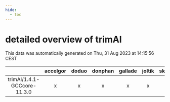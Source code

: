 ```yaml
---
hide:
  - toc
---
```


detailed overview of trimAl
===========================


This data was automatically generated on Thu, 31 Aug 2023 at 14:15:56 CEST  

| |accelgor|doduo|donphan|gallade|joltik|skitty|swalot|victini|
| :---: | :---: | :---: | :---: | :---: | :---: | :---: | :---: | :---: |
|trimAl/1.4.1-GCCcore-11.3.0|x|x|x|x|x|x|x|x|
